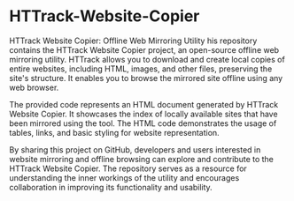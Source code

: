 # HTTrack-Website-Copier
HTTrack Website Copier: Offline Web Mirroring Utility
his repository contains the HTTrack Website Copier project, an open-source offline web mirroring utility. HTTrack allows you to download and create local copies of entire websites, including HTML, images, and other files, preserving the site's structure. It enables you to browse the mirrored site offline using any web browser.

The provided code represents an HTML document generated by HTTrack Website Copier. It showcases the index of locally available sites that have been mirrored using the tool. The HTML code demonstrates the usage of tables, links, and basic styling for website representation.

By sharing this project on GitHub, developers and users interested in website mirroring and offline browsing can explore and contribute to the HTTrack Website Copier. The repository serves as a resource for understanding the inner workings of the utility and encourages collaboration in improving its functionality and usability.
